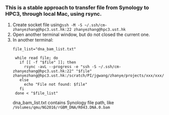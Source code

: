 ### This is a stable approach to transfer file from Synology to HPC3, through local Mac, using rsync.
1. Create socket file using```ssh -M -S ~/.ssh/cm-zhanyezhang@hpc3.ust.hk:22 zhanyezhang@hpc3.ust.hk```
2. Open another terminal window, but do not closed the current one.
3. In another terminal:
   ```
   file_list="dna_bam_list.txt"
   
    while read file; do
      if [[ -f "$file" ]]; then
        rsync -avL --progress -e "ssh -S ~/.ssh/cm-zhanyezhang@hpc3.ust.hk:22" "$file" zhanyezhang@hpc3.ust.hk:/scratch/PI/jgwang/zhanye/projects/xxx/xxx/bam/
      else
        echo "File not found: $file"
      fi
    done < "$file_list"

   ```
   dna_bam_list.txt contains Synology file path, like ```/Volumes/qmu/NG2016/rGBM_DNA/R043.DNA.0.bam```
